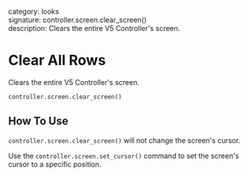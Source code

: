 category: looks  
signature: controller.screen.clear_screen()  
description: Clears the entire V5 Controller's screen.  

# Clear All Rows

Clears the entire V5 Controller's screen.

```don
controller.screen.clear_screen()
```

## How To Use

`controller.screen.clear_screen()` will not change the screen's cursor. 

Use the `controller.screen.set_cursor()` command to set the screen's cursor to a specific position.

<advanced>
</advanced>
